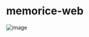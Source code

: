 # memorice-web
![image](https://user-images.githubusercontent.com/88388684/230811901-dc9594db-ebf4-418d-9cb9-f260c6ab8d55.png)
